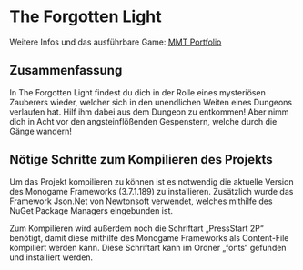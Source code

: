 # The Forgotten Light

Weitere Infos und das ausführbare Game: [MMT Portfolio](https://portfolio.multimediatechnology.at/projects/2019-the-forgotten-light)

## Zusammenfassung

In The Forgotten Light findest du dich in der Rolle eines mysteriösen Zauberers wieder, welcher sich in den unendlichen Weiten eines Dungeons verlaufen hat. Hilf ihm dabei aus dem Dungeon zu entkommen! Aber nimm dich in Acht vor den angsteinflößenden Gespenstern, welche durch die Gänge wandern!

## Nötige Schritte zum Kompilieren des Projekts
Um das Projekt kompilieren zu können ist es notwendig die aktuelle Version des Monogame Frameworks (3.7.1.189) zu installieren. Zusätzlich wurde das Framework Json.Net von Newtonsoft verwendet, welches mithilfe des NuGet Package Managers eingebunden ist.

Zum Kompilieren wird außerdem noch die Schriftart „PressStart 2P“ benötigt, damit diese mithilfe des Monogame Frameworks als Content-File kompiliert werden kann. Diese Schriftart kann im Ordner „fonts“ gefunden und installiert werden.
